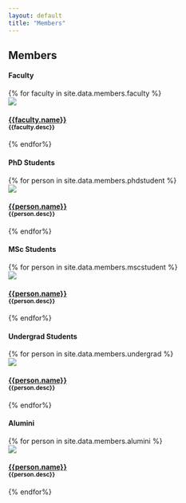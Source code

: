 ```yaml
---
layout: default
title: "Members"
---
```


## Members


<div >
	<div class="panel panel-default">
		<div class="panel-heading">
			<h4 class="panel-title">Faculty</h4>
		</div>
		<div class="panel-body">
			<div class="row">
{% for faculty in site.data.members.faculty %}
				<div class="col-xs-6 col-sm-3 col-md-2">
					<img src="{{faculty.img}}" class="img-responsive">
					<h4><a href="{{faculty.url}}" target="blank">{{faculty.name}}</a><br><small>{{faculty.desc}}</small></h4>
				</div>
{% endfor%}
			</div>
		</div>
	</div>

<!-- PhD Students -->

<div class="panel panel-default">
		<div class="panel-heading">
			<h4 class="panel-title">PhD Students</h4>
		</div>
		<div class="panel-body">
			<div class="row">
{% for person in site.data.members.phdstudent %}
				<div class="col-xs-6 col-sm-3 col-md-2">
					<img src="{{person.img}}" class="img-responsive">
					<h4><a href="{{person.url}}" target="blank">{{person.name}}</a><br><small>{{person.desc}}</small></h4>
				</div>
{% endfor%}
			</div>
		</div>
	</div>

<!-- MSc Students -->

<div class="panel panel-default">
		<div class="panel-heading">
			<h4 class="panel-title">MSc Students</h4>
		</div>
		<div class="panel-body">
			<div class="row">
{% for person in site.data.members.mscstudent %}
				<div class="col-xs-6 col-sm-3 col-md-2">
					<img src="{{person.img}}" class="img-responsive">
					<h4><a href="{{person.url}}" target="blank">{{person.name}}</a><br><small>{{person.desc}}</small></h4>
				</div>
{% endfor%}
			</div>
		</div>
	</div>

<!-- Undergrad Students -->

<div class="panel panel-default">
		<div class="panel-heading">
			<h4 class="panel-title">Undergrad Students</h4>
		</div>
		<div class="panel-body">
			<div class="row">
{% for person in site.data.members.undergrad %}
				<div class="col-xs-6 col-sm-3 col-md-2">
					<img src="{{person.img}}" class="img-responsive">
					<h4><a href="{{person.url}}" target="blank">{{person.name}}</a><br><small>{{person.desc}}</small></h4>
				</div>
{% endfor%}
			</div>
		</div>
	</div>

<!-- Undergrad Students -->

<div class="panel panel-default">
		<div class="panel-heading">
			<h4 class="panel-title">Alumini</h4>
		</div>
		<div class="panel-body">
			<div class="row">
{% for person in site.data.members.alumini %}
				<div class="col-xs-6 col-sm-3 col-md-2">
					<img src="{{person.img}}" class="img-responsive">
					<h4><a href="{{person.url}}" target="blank">{{person.name}}</a><br><small>{{person.desc}}</small></h4>
				</div>
{% endfor%}
			</div>
		</div>
	</div>


</div>
